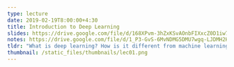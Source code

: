 ```yaml
---
type: lecture
date: 2019-02-19T8:00:00+4:30
title: Introduction to Deep Learning
slides: https://drive.google.com/file/d/168XPvm-3hZxKSvAOnbFIXxcZ0D1iw7-c/view?usp=sharing
notes: https://drive.google.com/file/d/1_P3-GvS-6MvNDMG5DMU7wgq-LJDMH2Hy/view?usp=sharing
tldr: "What is deep learning? How is it different from machine learning? What is data representation?"
thumbnail: /static_files/thumbnails/lec01.png
---
```

